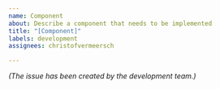 ```yaml
---
name: Component
about: Describe a component that needs to be implemented
title: "[Component]"
labels: development
assignees: christofvermeersch

---
```


_(The issue has been created by the development team.)_
